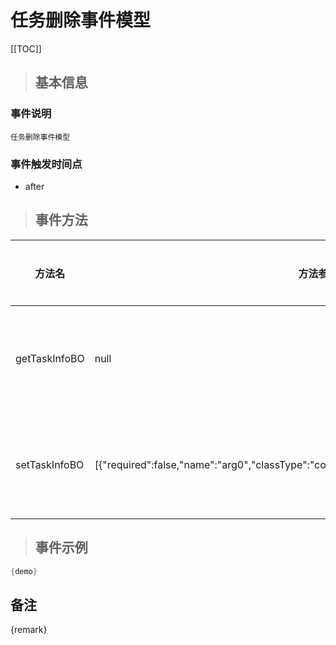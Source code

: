 # 任务删除事件模型

[[TOC]]

>## 基本信息

### 事件说明
```text
任务删除事件模型
```

### 事件触发时间点
- after

>## 事件方法

方法名 | 方法参数 | 方法返回值 | 版本 | 参数描述
 --- | --- | --- | --- | --- 
getTaskInfoBO|null|com.seeyon.apps.taskmanage.bo.TaskInfoBO|获取任务信息BO
setTaskInfoBO|[{"required":false,"name":"arg0","classType":"com.seeyon.apps.taskmanage.bo.TaskInfoBO"}]|void|设置任务信息BO


> ## 事件示例

```java
{demo}
```

## 备注
{remark}